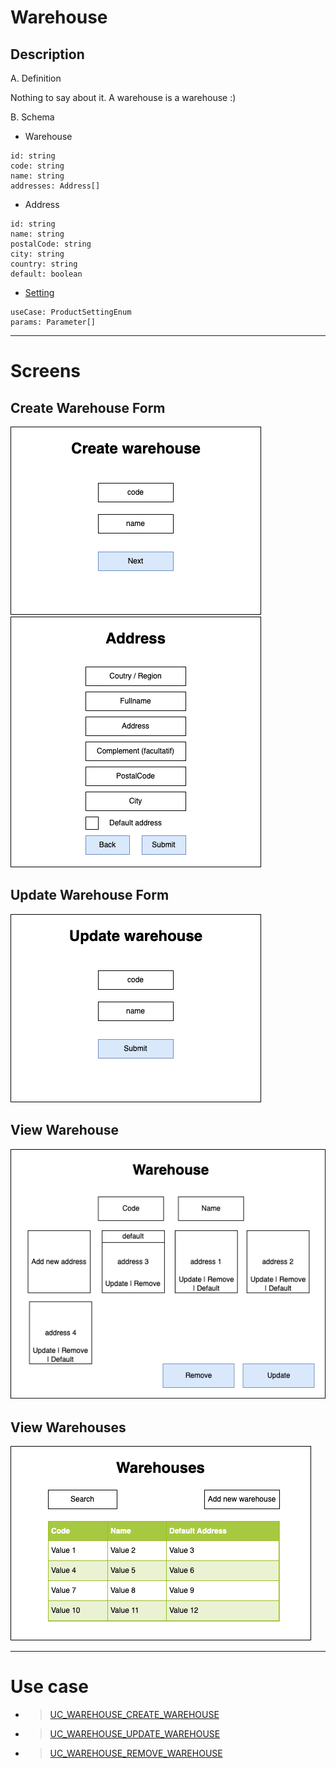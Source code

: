 # Warehouse

## Description

A. Definition

Nothing to say about it. A warehouse is a warehouse :)

B. Schema

- Warehouse

```
id: string
code: string
name: string
addresses: Address[]
```

- Address

```
id: string
name: string
postalCode: string
city: string
country: string
default: boolean
```

- [Setting](../settings/README.md)

```
useCase: ProductSettingEnum
params: Parameter[]
```

---

# Screens

## Create Warehouse Form

<img src="./screens/create-warehouse.screen.png">
<img src="./screens/create-warehouse-address.screen.png">

## Update Warehouse Form

<img src="./screens/update-warehouse.screen.png">

## View Warehouse

<img src="./screens/view-warehouse.screen.png">

## View Warehouses

<img src="./screens/view-warehouses.screen.png">

---

# Use case

- > [UC_WAREHOUSE_CREATE_WAREHOUSE](./create-warehouse.use-case.md#ucwarehousecreatewarehouse)
- > [UC_WAREHOUSE_UPDATE_WAREHOUSE](./update-warehouse.use-case.md#ucwarehouseupdatewarehouse)
- > [UC_WAREHOUSE_REMOVE_WAREHOUSE](./remove-warehouse.use-case.md#ucwarehouseremovewarehouse)
